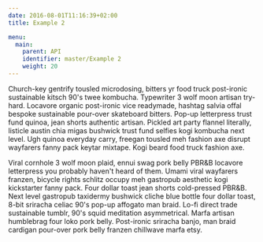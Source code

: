 ```yaml
---
date: 2016-08-01T11:16:39+02:00
title: Example 2

menu:
  main:
    parent: API
    identifier: master/Example 2
    weight: 20
---
```


Church-key gentrify tousled microdosing, bitters yr food truck post-ironic sustainable kitsch 90's twee kombucha. Typewriter 3 wolf moon artisan try-hard. Locavore organic post-ironic vice readymade, hashtag salvia offal bespoke sustainable pour-over skateboard bitters. Pop-up letterpress trust fund quinoa, jean shorts authentic artisan. Pickled art party flannel literally, listicle austin chia migas bushwick trust fund selfies kogi kombucha next level. Ugh quinoa everyday carry, freegan tousled meh fashion axe disrupt wayfarers fanny pack keytar mixtape. Kogi beard food truck fashion axe.

Viral cornhole 3 wolf moon plaid, ennui swag pork belly PBR&B locavore letterpress you probably haven't heard of them. Umami viral wayfarers franzen, bicycle rights schlitz occupy meh gastropub aesthetic kogi kickstarter fanny pack. Four dollar toast jean shorts cold-pressed PBR&B. Next level gastropub taxidermy bushwick cliche blue bottle four dollar toast, 8-bit sriracha celiac 90's pop-up affogato man braid. Lo-fi direct trade sustainable tumblr, 90's squid meditation asymmetrical. Marfa artisan humblebrag four loko pork belly. Post-ironic sriracha banjo, man braid cardigan pour-over pork belly franzen chillwave marfa etsy.
